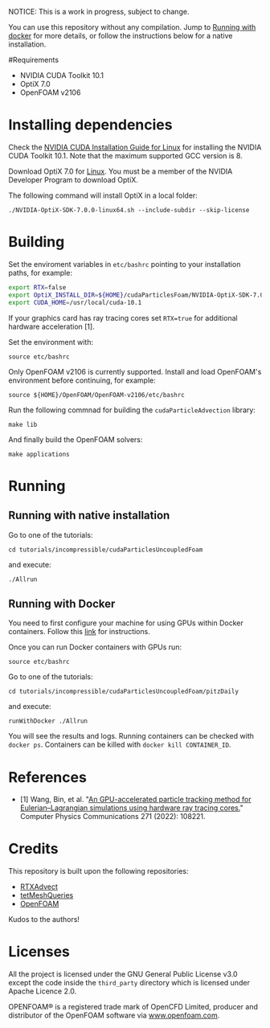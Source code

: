 NOTICE: This is a work in progress, subject to change.

You can use this repository without any compilation. Jump to [Running with docker](#running-with-docker) for more details, or follow the instructions below for a native installation.

#Requirements

- NVIDIA CUDA Toolkit 10.1
- OptiX 7.0
- OpenFOAM v2106

# Installing dependencies

Check the [NVIDIA CUDA Installation Guide for Linux](https://docs.nvidia.com/cuda/cuda-installation-guide-linux/index.html) for installing the NVIDIA CUDA Toolkit 10.1. Note that the maximum supported GCC version is 8.

Download OptiX 7.0 for [Linux](https://developer.nvidia.com/designworks/optix/downloads/7.0.0/linux64). You must be a member of the NVIDIA Developer Program to download OptiX.

The following command will install OptiX in a local folder:

```console
./NVIDIA-OptiX-SDK-7.0.0-linux64.sh --include-subdir --skip-license
```

# Building

Set the enviroment variables in `etc/bashrc` pointing to your installation paths, for example:

```bash
export RTX=false
export OptiX_INSTALL_DIR=${HOME}/cudaParticlesFoam/NVIDIA-OptiX-SDK-7.0.0-linux64
export CUDA_HOME=/usr/local/cuda-10.1
```

If your graphics card has ray tracing cores set `RTX=true` for additional hardware acceleration [1].


Set the environment with:

```console
source etc/bashrc
```

Only OpenFOAM v2106 is currently supported. Install and load OpenFOAM's environment before continuing, for example:

```console
source ${HOME}/OpenFOAM/OpenFOAM-v2106/etc/bashrc
```

Run the following commnad for building the `cudaParticleAdvection` library:

```console
make lib
```

And finally build the OpenFOAM solvers:

```console
make applications
```

# Running

## Running with native installation

Go to one of the tutorials:

```console
cd tutorials/incompressible/cudaParticlesUncoupledFoam
```

and execute:

```console
./Allrun
```

## Running with Docker

You need to first configure your machine for using GPUs within Docker containers. Follow this [link](https://docs.nvidia.com/ai-enterprise/deployment-guide/dg-docker.html) for instructions.

Once you can run Docker containers with GPUs run:

```console
source etc/bashrc
```

Go to one of the tutorials:

```console
cd tutorials/incompressible/cudaParticlesUncoupledFoam/pitzDaily
```

and execute:

```console
runWithDocker ./Allrun
```

You will see the results and logs. Running containers can be checked with `docker ps`. Containers can be killed with `docker kill CONTAINER_ID`.

# References

- [1] Wang, Bin, et al. "[An GPU-accelerated particle tracking method for Eulerian–Lagrangian simulations using hardware ray tracing cores.](https://www.sciencedirect.com/science/article/abs/pii/S0010465521003337)" Computer Physics Communications 271 (2022): 108221. 

# Credits

This repository is built upon the following repositories:

- [RTXAdvect](https://github.com/BinWang0213/RTXAdvect)
- [tetMeshQueries](https://github.com/owl-project/tetMeshQueries)
- [OpenFOAM](https://develop.openfoam.com/Development/openfoam)

Kudos to the authors!

# Licenses

All the project is licensed under the GNU General Public License v3.0 except the code inside the `third_party` directory which is licensed under Apache Licence 2.0.

OPENFOAM® is a registered trade mark of OpenCFD Limited, producer and distributor of the OpenFOAM software via www.openfoam.com.
